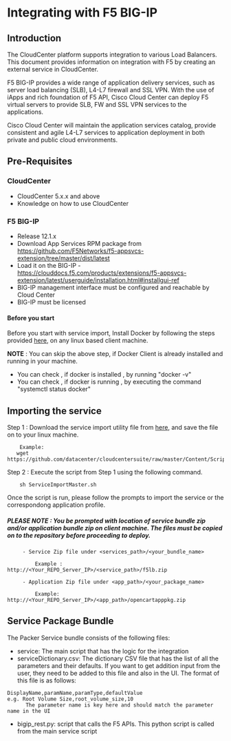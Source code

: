 # Integrating with F5 BIG-IP

## Introduction
The CloudCenter platform supports integration to various Load Balancers. This document provides information on integration with F5 by creating an external service in CloudCenter.

F5 BIG-IP provides a wide range of application delivery services, such as server load balancing (SLB), L4-L7 firewall and SSL VPN. With the use of iApps and rich foundation of F5 API, Cisco Cloud Center can deploy F5 virtual servers to provide SLB, FW and SSL VPN services to the applications.

Cisco Cloud Center will maintain the application services catalog, provide consistent and agile L4-L7 services to application deployment in both private and public cloud environments.

## Pre-Requisites

### CloudCenter
- CloudCenter 5.x.x and above
- Knowledge on how to use CloudCenter

### F5 BIG-IP
- Release 12.1.x
- Download App Services RPM package from https://github.com/F5Networks/f5-appsvcs-extension/tree/master/dist/latest
- Load it on the BIG-IP - https://clouddocs.f5.com/products/extensions/f5-appsvcs-extension/latest/userguide/installation.html#installgui-ref
- BIG-IP management interface must be configured and reachable by Cloud Center
- BIG-IP must be licensed

#### Before you start
Before you start with service import, Install Docker by following the steps provided [here](https://wwwin-github.cisco.com/CloudCenterSuite/Content-Factory/raw/master/dockerimages/Steps%20for%20Installation%20of%20Docker%20CE%20on%20CentOS7_V2.docx), on any linux based client machine.

**NOTE** : You can skip the above step, if Docker Client is already installed and running in your machine. 
- You can check , if docker is installed , by running "docker -v"
- You can check , if docker is running , by executing the command "systemctl status docker"

## Importing the service

Step 1 : Download the service import utility file  from [here](https://raw.githubusercontent.com/datacenter/cloudcentersuite/master/Content/Scripts/ServiceImportMaster.sh), and save the file on to your linux machine.

	    Example: 
       wget https://github.com/datacenter/cloudcentersuite/raw/master/Content/Scripts/ServiceImportMaster.sh
				

Step 2 : Execute the script from Step 1 using the following command.

        sh ServiceImportMaster.sh

Once the script is run, please follow the prompts to import the service or the correspondong application profile.

##### PLEASE NOTE : You be prompted with location of service bundle zip and/or application bundle zip on client machine. The files must be copied on to the repository before proceeding to deploy.

         - Service Zip file under <services_path>/<your_bundle_name>
                    
             Example : http://<Your_REPO_Server_IP>/<service_path>/f5lb.zip 
    
         - Application Zip file under <app_path>/<your_package_name>
            
             Example: http://<Your_REPO_Server_IP>/<app_path>/opencartapppkg.zip

## Service Package Bundle


The Packer Service bundle consists of the following files:

- service: The main script that has the logic for the integration
- serviceDictionary.csv: The dictionary CSV file that has the list of all the parameters and their defaults. If you want to get addition input from the user, they need to be added to this file and also in the UI. The format of this file is as follows:
```
DisplayName,paramName,paramType,defaultValue
e.g. Root Volume Size,root_volume_size,10
      The parameter name is key here and should match the parameter name in the UI
```
- bigip_rest.py: script that calls the F5 APIs. This python script is called from the main service script
